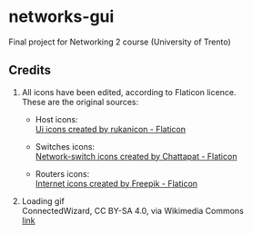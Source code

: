 # networks-gui
Final project for Networking 2 course (University of Trento)


## Credits
1. All icons have been edited, according to Flaticon licence.\
These are the original sources:

    - Host icons:\
    [Ui icons created by rukanicon - Flaticon](https://www.flaticon.com/free-icons/ui)


    - Switches icons:\
    [Network-switch icons created by Chattapat - Flaticon](https://www.flaticon.com/free-icons/network-switch)


    - Routers icons:\
    [Internet icons created by Freepik - Flaticon](https://www.flaticon.com/free-icons/internet)

2. Loading gif\
ConnectedWizard, CC BY-SA 4.0, via Wikimedia Commons\
[link](https://creativecommons.org/licenses/by-sa/4.0)

